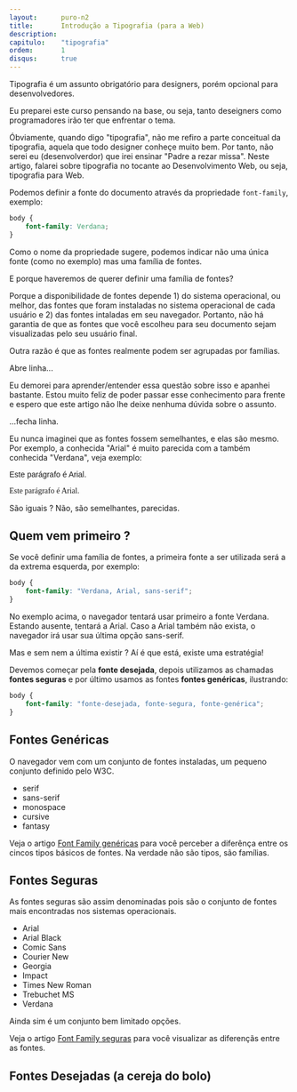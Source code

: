 ```yaml
---
layout:      puro-n2
title:       Introdução a Tipografia (para a Web)
description: 
capitulo:    "tipografia"
ordem:       1
disqus:      true
---
```


Tipografia é um assunto obrigatório para designers, porém opcional para desenvolvedores.

Eu preparei este curso pensando na base, ou seja, tanto deseigners como programadores irão ter que enfrentar o tema.

Óbviamente, quando digo "tipografia", não me refiro a parte conceitual da tipografia, aquela que todo designer conheçe
muito bem. Por tanto, não serei eu (desenvolverdor) que irei ensinar "Padre a rezar missa". Neste artigo, falarei sobre
tipografia no tocante ao Desenvolvimento Web, ou seja, tipografia para Web.

Podemos definir a fonte do documento através da propriedade `font-family`, exemplo:

```css
body {
    font-family: Verdana;
}
```

Como o nome da propriedade sugere, podemos indicar não uma única fonte (como no exemplo) mas uma família de fontes.

E porque haveremos de querer definir uma família de fontes?

Porque a disponibilidade de fontes depende 1) do sistema operacional, ou melhor, das fontes que foram instaladas no 
sistema operacional de cada usuário e 2) das fontes intaladas em seu navegador. Portanto, não há garantia de que as 
fontes que você escolheu para seu documento sejam visualizadas pelo seu usuário final.

Outra razão é que as fontes realmente podem ser agrupadas por famílias. 

Abre linha...

Eu demorei para aprender/entender essa questão sobre isso e apanhei bastante. Estou muito feliz de poder passar esse 
conhecimento para frente e espero que este artigo não lhe deixe nenhuma dúvida sobre o assunto.

...fecha linha.

Eu nunca imaginei que as fontes fossem semelhantes, e elas são mesmo. Por exemplo, a conhecida "Arial" é muito parecida
com a também conhecida "Verdana", veja exemplo:

<p style="font-family: Arial">Este parágrafo é Arial.</p>

<p style="font-family: Verdana">Este parágrafo é Arial.</p>

São iguais ? Não, são semelhantes, parecidas.


## Quem vem primeiro ?

Se você definir uma família de fontes, a primeira fonte a ser utilizada será a da extrema esquerda, por exemplo:

```css
body {
    font-family: "Verdana, Arial, sans-serif";
}
```

No exemplo acima, o navegador tentará usar primeiro a fonte Verdana. Estando ausente, tentará a Arial. Caso a Arial
também não exista, o navegador irá usar sua última opção sans-serif.

Mas e sem nem a última existir ? Aí é que está, existe uma estratégia!

Devemos começar pela __fonte desejada__, depois utilizamos as chamadas __fontes seguras__ e por último usamos as fontes
__fontes genéricas__, ilustrando:

```css
body {
    font-family: "fonte-desejada, fonte-segura, fonte-genérica";
}
```


## Fontes Genéricas

O navegador vem com um conjunto de fontes instaladas, um pequeno conjunto definido pelo W3C.

- serif
- sans-serif
- monospace
- cursive
- fantasy

Veja o artigo [Font Family genéricas](/html-css/font-family-genericas/) para você perceber a diferênça entre os cincos tipos 
básicos de fontes. Na verdade não são tipos, são famílias. 


## Fontes Seguras

As fontes seguras são assim denominadas pois são o conjunto de fontes mais encontradas nos sistemas operacionais.

- Arial
- Arial Black
- Comic Sans
- Courier New
- Georgia
- Impact
- Times New Roman
- Trebuchet MS
- Verdana

Ainda sim é um conjunto bem limitado opções.

Veja o artigo [Font Family seguras](/html-css/font-family-seguras/) para você visualizar as diferençãs entre as fontes.


## Fontes Desejadas (a cereja do bolo)


